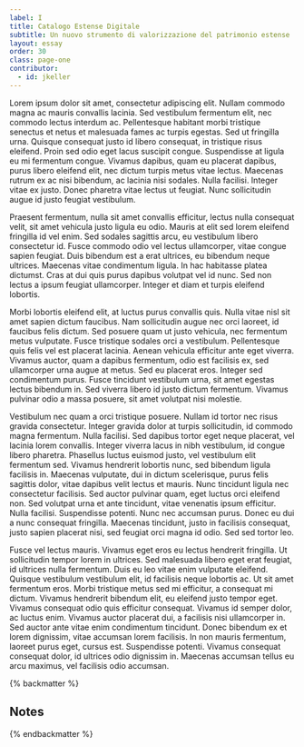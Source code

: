 ```yaml
---
label: I
title: Catalogo Estense Digitale
subtitle: Un nuovo strumento di valorizzazione del patrimonio estense
layout: essay
order: 30
class: page-one
contributor:
  - id: jkeller
---
```


Lorem ipsum dolor sit amet, consectetur adipiscing elit. Nullam commodo magna ac mauris convallis lacinia. Sed vestibulum fermentum elit, nec commodo lectus interdum ac. Pellentesque habitant morbi tristique senectus et netus et malesuada fames ac turpis egestas. Sed ut fringilla urna. Quisque consequat justo id libero consequat, in tristique risus eleifend. Proin sed odio eget lacus suscipit congue. Suspendisse at ligula eu mi fermentum congue. Vivamus dapibus, quam eu placerat dapibus, purus libero eleifend elit, nec dictum turpis metus vitae lectus. Maecenas rutrum ex ac nisi bibendum, ac lacinia nisi sodales. Nulla facilisi. Integer vitae ex justo. Donec pharetra vitae lectus ut feugiat. Nunc sollicitudin augue id justo feugiat vestibulum.

Praesent fermentum, nulla sit amet convallis efficitur, lectus nulla consequat velit, sit amet vehicula justo ligula eu odio. Mauris at elit sed lorem eleifend fringilla id vel enim. Sed sodales sagittis arcu, eu vestibulum libero consectetur id. Fusce commodo odio vel lectus ullamcorper, vitae congue sapien feugiat. Duis bibendum est a erat ultrices, eu bibendum neque ultrices. Maecenas vitae condimentum ligula. In hac habitasse platea dictumst. Cras at dui quis purus dapibus volutpat vel id nunc. Sed non lectus a ipsum feugiat ullamcorper. Integer et diam et turpis eleifend lobortis.

Morbi lobortis eleifend elit, at luctus purus convallis quis. Nulla vitae nisl sit amet sapien dictum faucibus. Nam sollicitudin augue nec orci laoreet, id faucibus felis dictum. Sed posuere quam ut justo vehicula, nec fermentum metus vulputate. Fusce tristique sodales orci a vestibulum. Pellentesque quis felis vel est placerat lacinia. Aenean vehicula efficitur ante eget viverra. Vivamus auctor, quam a dapibus fermentum, odio est facilisis ex, sed ullamcorper urna augue at metus. Sed eu placerat eros. Integer sed condimentum purus. Fusce tincidunt vestibulum urna, sit amet egestas lectus bibendum in. Sed viverra libero id justo dictum fermentum. Vivamus pulvinar odio a massa posuere, sit amet volutpat nisi molestie.

Vestibulum nec quam a orci tristique posuere. Nullam id tortor nec risus gravida consectetur. Integer gravida dolor at turpis sollicitudin, id commodo magna fermentum. Nulla facilisi. Sed dapibus tortor eget neque placerat, vel lacinia lorem convallis. Integer viverra lacus in nibh vestibulum, id congue libero pharetra. Phasellus luctus euismod justo, vel vestibulum elit fermentum sed. Vivamus hendrerit lobortis nunc, sed bibendum ligula facilisis in. Maecenas vulputate, dui in dictum scelerisque, purus felis sagittis dolor, vitae dapibus velit lectus et mauris. Nunc tincidunt ligula nec consectetur facilisis. Sed auctor pulvinar quam, eget luctus orci eleifend non. Sed volutpat urna et ante tincidunt, vitae venenatis ipsum efficitur. Nulla facilisi. Suspendisse potenti. Nunc nec accumsan purus. Donec eu dui a nunc consequat fringilla. Maecenas tincidunt, justo in facilisis consequat, justo sapien placerat nisi, sed feugiat orci magna id odio. Sed sed tortor leo.

Fusce vel lectus mauris. Vivamus eget eros eu lectus hendrerit fringilla. Ut sollicitudin tempor lorem in ultrices. Sed malesuada libero eget erat feugiat, id ultrices nulla fermentum. Duis eu leo vitae enim vulputate eleifend. Quisque vestibulum vestibulum elit, id facilisis neque lobortis ac. Ut sit amet fermentum eros. Morbi tristique metus sed mi efficitur, a consequat mi dictum. Vivamus hendrerit bibendum elit, eu eleifend justo tempor eget. Vivamus consequat odio quis efficitur consequat. Vivamus id semper dolor, ac luctus enim. Vivamus auctor placerat dui, a facilisis nisi ullamcorper in. Sed auctor ante vitae enim condimentum tincidunt. Donec bibendum ex et lorem dignissim, vitae accumsan lorem facilisis. In non mauris fermentum, laoreet purus eget, cursus est. Suspendisse potenti. Vivamus consequat consequat dolor, id ultrices odio dignissim in. Maecenas accumsan tellus eu arcu maximus, vel facilisis odio accumsan.

{% backmatter %}

## Notes

[^1]: Memorandum draft by Walker Evans, reproduced in *Walker Evans at Work*, (New York: Harper and Row, 1982), 112.

[^2]: Walker Evans to Ernestine Evans, unfinished two-page letter in black ink on hotel stationery, dated Feb. 1934, first published in *Walker Evans at Work*, 98. This letter is part of the Evans Collection at the Getty (JPGM84.XG.963.42).

[^3]: From a review by W. B. Shaw, quoted in *Book Review Digest: Books of l929* (New York: H. W. Wilson, 1930), 591.

[^4]: Walker Evans to Roy Stryker, "Outline Memorandum," ca. Oct.1935, *Stryker Papers*. Also published in Walker Evans at Work, 113.

[^5]: Roy Stryker to all FSA (then RA) photographers, outline for "Suggestions recently made by Robert Lyndf or things which should be photo-graphed as 'American Background,'" dated by Stryker to early 1936, first published in Carver, *Just Before the War*, n.p.

[^6]: For more background on this Alabama series and a discussion of two photograph albums in the collection of the Prints and Photographs Division of the Library of Congress thought to beEvans's "first draft" for Fortune, seeJudith Keller and Beverly Brannan, "Walker Evans: Two Albums in the Library of Congress," *History of Photography* 19:1 (Spring 1995).

{% endbackmatter %}
